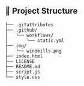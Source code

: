 ## 📁 Project Structure

```plaintext
├── .gitattributes
├── .github/
│   └── workflows/
│       └── static.yml
├── img/
│   └── windmills.png
├── index.html
├── LICENSE
├── README.md
├── script.js
└── style.css